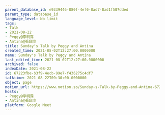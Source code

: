 ```yaml
---
parent_database_id: e9339446-880f-4ef0-8ad7-8ad1f507dded
parent_type: database_id
language_level: No limit
tags:
- Talk
- 2021-08-22
- Peggy@李明霈
- Antina@張庭瑄
title: Sunday's Talk by Peggy and Antina
created_time: 2021-08-02T12:27:00.0000000
name: Sunday's Talk by Peggy and Antina
last_edited_time: 2021-08-02T12:27:00.0000000
archived: false
indexDate: 2021-08-22
id: 67223fbe-b3f9-4ecb-99e7-f436275c4df7
talktime: 2021-08-22T09:30:00.0000000
object: page
notion_url: https://www.notion.so/Sunday-s-Talk-by-Peggy-and-Antina-67223fbeb3f94ecb99e7f436275c4df7
hosts:
- Peggy@李明霈
- Antina@張庭瑄
platform: Google Meet
---
```







